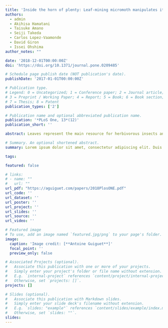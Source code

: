 ```yaml
---
title: 'Inside the horn of plenty: Leaf-mining micromoth manipulates its host plant to obtain unending food provisioning'
authors:
  - admin
  - Akihisa Hamatani
  - Taisuke Amano
  - Seiji Takeda
  - Carlos Lopez-Vaamonde
  - David Giron
  - Issei Ohshima
author_notes: ""

date: '2018-12-01T00:00:00Z'
doi: 'https://doi.org/10.1371/journal.pone.0209485'

# Schedule page publish date (NOT publication's date).
publishDate: '2017-01-01T00:00:00Z'

# Publication type.
# Legend: 0 = Uncategorized; 1 = Conference paper; 2 = Journal article;
# 3 = Preprint / Working Paper; 4 = Report; 5 = Book; 6 = Book section;
# 7 = Thesis; 8 = Patent
publication_types: ['2']

# Publication name and optional abbreviated publication name.
publication: '*PLoS One, 13*(12)'
publication_short: ''

abstract: Leaves represent the main resource for herbivorous insects and their performances are mainly a function of leaf nutritional quality. Two feeding strategies are known to optimize the exploitation of leaf resources, leaf-miners that selectively feed on tissues of high nutritional quality and gall-inducers that induce the development of a new tissue showing an enhanced nutritional value. Some leaf-miners are known to also manipulate their nutritional environment, but do not affect plant development. Cases of callus proliferation in leaf-mines have been reported, however, the direct role of the insect in the formation of additional plant cells and the nutritional function of this tissue have never been established. Using an experimental approach, we show that leaf-mining larvae of micromoth, Borboryctis euryae (Lepidoptera, Gracillariidae), that grow on Eurya japonica (Pentaphylacaceae), actively induce callus proliferation within their leaf-mine at the fourth instar. We experimentally demonstrated that, at this developmental stage, the larva feeds exclusively on this newly formed tissue and feeding of the tissue is essential for completing larval stage. Phenological census revealed considerable expansion and variation of fourth instar duration caused by the continuous production of callus. We propose here the “cornucopia” hypothesis which states that the newly produced callus induced by the leaf-mining larvae provides virtually unending nourishment, which in turn allows flexible larval development time. This represents the first example of a leaf-miner manipulating plant development to its benefit, like a gall-inducer. We propose to name this life style “mine-galler”.

# Summary. An optional shortened abstract.
summary: Lorem ipsum dolor sit amet, consectetur adipiscing elit. Duis posuere tellus ac convallis placerat. Proin tincidunt magna sed ex sollicitudin condimentum.

tags:

featured: false

# links:
# - name: ""
#   url: ""
url_pdf: "https://aguiguet.com/papers/2018PlosONE.pdf"
url_code: ''
url_dataset: ''
url_poster: ''
url_project: ''
url_slides: ''
url_source: ''
url_video: ''

# Featured image
# To use, add an image named `featured.jpg/png` to your page's folder.
image:
  caption: 'Image credit: [**Antoine Guiguet**]'
  focal_point: ''
  preview_only: false

# Associated Projects (optional).
#   Associate this publication with one or more of your projects.
#   Simply enter your project's folder or file name without extension.
#   E.g. `internal-project` references `content/project/internal-project/index.md`.
#   Otherwise, set `projects: []`.
projects: []

# Slides (optional).
#   Associate this publication with Markdown slides.
#   Simply enter your slide deck's filename without extension.
#   E.g. `slides: "example"` references `content/slides/example/index.md`.
#   Otherwise, set `slides: ""`.
slides:
---
```



